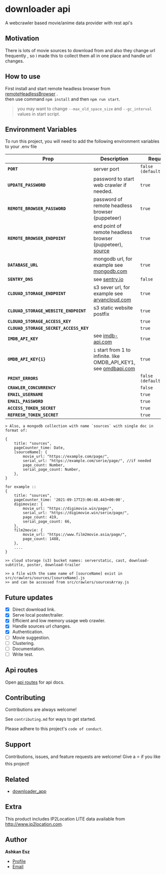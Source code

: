 
# downloader api

A webcrawler based movie/anime data provider with rest api's


## Motivation
There is lots of movie sources to download from and also they change url frequently , so i made this to collect them all in one place and handle url changes.

## How to use
First install and start remote headless browser from [remoteHeadlessBrowser](https://github.com/ashkan-esz/downloader_remotebrowser/) .  
then use command `npm install` and then `npm run start`.


> you may want to change `--max_old_space_size` and `--gc_interval` values in start script.

## Environment Variables

To run this project, you will need to add the following environment variables to your .env file

| Prop                       | Description                                          | Required |
| -------------------------- | ---------------------------------------------------- | -------- |
| **`PORT`**                 | server port  | `false (default:3000)` |
| **`UPDATE_PASSWORD`**         | password to start web crawler if needed. | `true` |
| **`REMOTE_BROWSER_PASSWORD`** | password of remote headless browser (puppeteer) | `true` |
| **`REMOTE_BROWSER_ENDPOINT`** | end point of remote headless browser (puppeteer), [source](https://github.com/ashkan-esz/downloader_remotebrowser/)  | `true` |
| **`DATABASE_URL`**            | mongodb url, for example see [mongodb.com](https://www.mongodb.com/) | `true` |
| **`SENTRY_DNS`** | see [sentry.io](https://sentry.io) | `false` |
| **`CLOUAD_STORAGE_ENDPOINT`**          | s3 sever url, for example see [arvancloud.com](https://www.arvancloud.com/en) | `true` |
| **`CLOUAD_STORAGE_WEBSITE_ENDPOINT`**  | s3 static website postfix | `true` |
| **`CLOUAD_STORAGE_ACCESS_KEY`**        |  | `true` |
| **`CLOUAD_STORAGE_SECRET_ACCESS_KEY`** |  | `true` |
| **`IMDB_API_KEY`**        | see [imdb-api.com](https://imdb-api.com/) | `true` |
| **`OMDB_API_KEY{i}`**     | `i` start from 1 to infinite. like OMDB_API_KEY1, see [omdbapi.com](https://www.omdbapi.com/) | `true` |
| **`PRINT_ERRORS`**        |  | `false (default:false)` |
| **`CRAWLER_CONCURRENCY`** |  | `false` |
| **`EMAIL_USERNAME`** |  | `true` |
| **`EMAIL_PASSWORD`** |  | `true` |
| **`ACCESS_TOKEN_SECRET`** |  | `true` |
| **`REFRESH_TOKEN_SECRET`** |  | `true` |


```
> Also, a mongodb collection with name `sources` with single doc in format of:

{
    title: "sources",
    pageCounter_time: Date,
    [sourceName]: {
        movie_url: "https://example.com/page/",
        serial_url: "https://example.com/serie/page/", //if needed
        page_count: Number,
        serial_page_count: Number,
    },
}

for example ::
{
    title: "sources",
    pageCounter_time: '2021-09-17T23:06:48.443+00:00',
    digimoviez: {
        movie_url: "https://digimovie.win/page/",
        serial_url: "https://digimovie.win/serie/page/",
        page_count: 419,
        serial_page_count: 66,
    },
    film2movie: {
        movie_url: "https://www.film2movie.asia/page/",
        page_count: 1488,
    },
    ....
}

>> cloud storage (s3) bucket names: serverstatic, cast, download-subtitle, poster, download-trailer

>> a file with the same name of [sourceName] exist in src/crawlers/sources/[sourceName].js
>> and can be accessed from src/crawlers/sourcesArray.js 

```

## Future updates
- [x]  Direct download link.
- [x]  Serve local poster/trailer.
- [x]  Efficient and low memory usage web crawler.
- [x]  Handle sources url changes.
- [x]  Authentication.
- [ ]  Movie suggestion.
- [ ]  Clustering.
- [ ]  Documentation.
- [ ]  Write test.

## Api routes
Open [api routes](API.README.md) for api docs.

## Contributing

Contributions are always welcome!

See `contributing.md` for ways to get started.

Please adhere to this project's `code of conduct`.

##  Support
Contributions, issues, and feature requests are welcome!
Give a ⭐️ if you like this project!

## Related

- [downloader_app](https://github.com/ashkan-esz/downloader_app/)

## Extra

This product includes IP2Location LITE data available from http://www.ip2location.com.

## Author

**Ashkan Esz**

- [Profile](https://github.com/ashkan-esz "Ashkan esz")
- [Email](mailto:ashkanaz2828@gmail.com?subject=Hi "Hi!")
